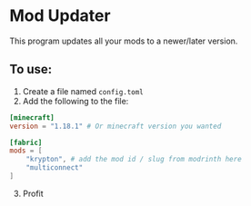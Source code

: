 # Mod Updater
This program updates all your mods to a newer/later version.

## To use:
1. Create a file named `config.toml`
2. Add the following to the file:
```toml
[minecraft]
version = "1.18.1" # Or minecraft version you wanted

[fabric]
mods = [
    "krypton", # add the mod id / slug from modrinth here
    "multiconnect"
]
```
3. Profit